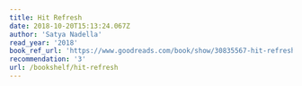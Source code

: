 ```yaml
---
title: Hit Refresh
date: 2018-10-20T15:13:24.067Z
author: 'Satya Nadella'
read_year: '2018'
book_ref_url: 'https://www.goodreads.com/book/show/30835567-hit-refresh'
recommendation: '3'
url: /bookshelf/hit-refresh
---
```


